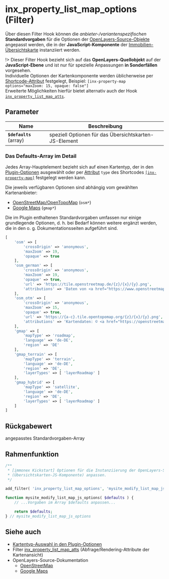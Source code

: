 # inx_property_list_map_options (Filter)

Über diesen Filter Hook können die *anbieter-/variantenspezifischen* **Standardvorgaben** für die Optionen der [OpenLayers-Source-Objekte](https://openlayers.org/en/latest/apidoc/module-ol_source_Source-Source.html) angepasst werden, die in der **JavaScript-Komponente** der [Immobilien-Übersichtskarte](/komponenten/karte) instanziiert werden.

!> Dieser Filter Hook bezieht sich auf das **OpenLayers-Quellobjekt** auf der **JavaScript-Ebene** und ist nur für spezielle Anpassungen **in Sonderfällen** vorgesehen.<br>Individuelle Optionen der Kartenkomponente werden üblicherweise per [Shortcode-Attribut](/komponenten/karte?id=attribute) festgelegt, Beispiel: `[inx-property-map options="maxZoom: 15, opaque: false"]`<br>Erweiterte Möglichkeiten hierfür bietet alternativ auch der Hook [`inx_property_list_map_atts`](filter-inx-property-list-map-atts).

## Parameter

| Name | Beschreibung |
| ---- | ------------ |
| **`$defaults`** (array) | speziell Optionen für das Übersichtskarten-JS-Element |

### Das Defaults-Array im Detail

Jedes Array-Hauptelement bezieht sich auf einen Kartentyp, der in den [Plugin-Optionen](/schnellstart/einrichtung?id=%c3%9cbersichtskarten) ausgewählt oder per [Attribut](/komponenten/karte?id=attribute) `type` des Shortcodes [`[inx-property-map]`](/komponenten/karte?id=shortcode) festgelegt werden kann.

Die jeweils verfügbaren Optionen sind abhängig vom gewählten Kartenanbieter:

- [OpenStreetMap/OpenTopoMap](https://openlayers.org/en/latest/apidoc/module-ol_source_OSM-OSM.html
) (`osm*`)
- [Google Maps](https://openlayers.org/en/latest/apidoc/module-ol_source_Google-Google.html) (`gmap*`)

Die im Plugin enthaltenen Standardvorgaben umfassen nur einige grundlegende Optionen, d. h. bei Bedarf können weitere ergänzt werden, die in den o. g. Dokumentationsseiten aufgeführt sind.

```php
[
	'osm' => [
		'crossOrigin' => 'anonymous',
		'maxZoom' => 19,
		'opaque' => true
	],
	'osm_german' => [
		'crossOrigin' => 'anonymous',
		'maxZoom' => 19,
		'opaque' => true,
		'url' => 'https://tile.openstreetmap.de/{z}/{x}/{y}.png',
		'attributions' => 'Daten von <a href="https://www.openstreetmap.org/">OpenStreetMap</a> - Veröffentlicht unter <a href="https://opendatacommons.org/licenses/odbl/">ODbL</a>'
	],
	'osm_otm' => [
		'crossOrigin' => 'anonymous',
		'maxZoom' => 15,
		'opaque' => true,
		'url' => 'https://{a-c}.tile.opentopomap.org/{z}/{x}/{y}.png',
		'attributions' => 'Kartendaten: © <a href="https://openstreetmap.org/copyright" target="_blank">OpenStreetMap</a>-Mitwirkende, <a href="https://viewfinderpanoramas.org/" target="_blank">SRTM</a> | Kartendarstellung: © <a href="https://opentopomap.org" target="_blank">OpenTopoMap</a> (<a href="https://creativecommons.org/licenses/by-sa/3.0/"">CC-BY-SA</a>)'
	],
	'gmap' => [
		'mapType' => 'roadmap',
		'language' => 'de-DE',
		'region' => 'DE'
	],
	'gmap_terrain' => [
		'mapType' => 'terrain',
		'language' => 'de-DE',
		'region' => 'DE',
		'layerTypes' => [ 'layerRoadmap' ]
	],
	'gmap_hybrid' => [
		'mapType' => 'satellite',
		'language' => 'de-DE',
		'region' => 'DE',
		'layerTypes' => [ 'layerRoadmap' ]
	]
]
```

## Rückgabewert

angepasstes Standardvorgaben-Array

## Rahmenfunktion

[](_info-snippet-einbindung.md ':include')

```php
/**
 * [immonex Kickstart] Optionen für die Instanziierung der OpenLayers-Source-Objekte
 * (Übersichtskarten-JS-Komponente) anpassen.
 */

add_filter( 'inx_property_list_map_options', 'mysite_modify_list_map_js_options' );

function mysite_modify_list_map_js_options( $defaults ) {
	// ...Vorgaben im Array $defaults anpassen...

	return $defaults;
} // mysite_modify_list_map_js_options
```

## Siehe auch

- [Kartentyp-Auswahl in den Plugin-Optionen](/schnellstart/einrichtung?id=%c3%9cbersichtskarten)
- Filter [inx_property_list_map_atts](filter-inx-property-list-map-atts) (Abfrage/Rendering-Attribute der Kartenansicht)
- OpenLayers-Source-Dokumentation
  - [OpenStreetMap](https://openlayers.org/en/latest/apidoc/module-ol_source_OSM-OSM.html
)
  - [Google Maps](https://openlayers.org/en/latest/apidoc/module-ol_source_Google-Google.html)

[](_backlink.md ':include')